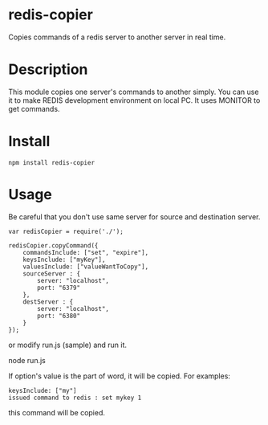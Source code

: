 redis-copier
====
Copies commands of a redis server to another server in real time.

# Description

This module copies one server's commands to another simply.
You can use it to make REDIS development environment on local PC.
It uses MONITOR to get commands.

# Install

    npm install redis-copier

# Usage

Be careful that you don't use same server for source and destination server.

    var redisCopier = require('./');

    redisCopier.copyCommand({
        commandsInclude: ["set", "expire"],
        keysInclude: ["myKey"],
        valuesInclude: ["valueWantToCopy"],
        sourceServer : {
            server: "localhost",
            port: "6379"
        },
        destServer : {
            server: "localhost",
            port: "6380"
        }
    });

or modify run.js (sample) and run it.

   node run.js

If option's value is the part of word, it will be copied.
For examples:

    keysInclude: ["my"]
    issued command to redis : set mykey 1

this command will be copied.